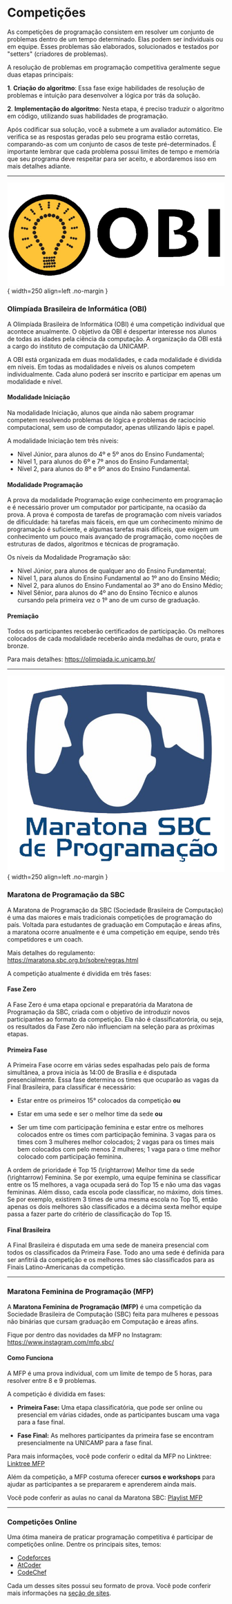 # Competições

As competições de programação consistem em resolver um conjunto de problemas dentro de um tempo determinado. Elas podem ser individuais ou em equipe. Esses problemas são elaborados, solucionados e testados por "setters" (criadores de problemas).

A resolução de problemas em programação competitiva geralmente segue duas etapas principais:

  **1**. **Criação do algoritmo**: Essa fase exige habilidades de resolução de problemas e intuição para desenvolver a lógica por trás da solução.
  
  **2**. **Implementação do algoritmo**: Nesta etapa, é preciso traduzir o algoritmo em código, utilizando suas habilidades de programação.

Após codificar sua solução, você a submete a um avaliador automático. Ele verifica se as respostas geradas pelo seu programa estão corretas, comparando-as com um conjunto de casos de teste pré-determinados. É importante lembrar que cada problema possui limites de tempo e memória que seu programa deve respeitar para ser aceito, e abordaremos isso em mais detalhes adiante.

---

![OBILOGO](../../assets/logos/obi_logo_semfundo.png){  width=250 align=left .no-margin }

<h3 class="no-top-margin"><strong>Olimpíada Brasileira de Informática (OBI)</strong></h3>
A Olimpíada Brasileira de Informática (OBI) é uma competição individual que acontece anualmente. O objetivo da OBI é despertar interesse nos alunos de todas as idades pela ciência da computação. A organização da OBI está a cargo do instituto de computação da UNICAMP.

A OBI está organizada em duas modalidades, e cada modalidade é dividida em níveis. Em todas as modalidades e níveis os alunos competem individualmente. Cada aluno poderá ser inscrito e participar em apenas um modalidade e nível.

#### Modalidade Iniciação
Na modalidade Iniciação, alunos que ainda não sabem programar competem resolvendo problemas de lógica e problemas de raciocínio computacional, sem uso de computador, apenas utilizando lápis e papel. 

A modalidade Iniciação tem três níveis:

- Nível Júnior, para alunos do 4º e 5º anos do Ensino Fundamental;
- Nível 1, para alunos do 6º e 7º anos do Ensino Fundamental;
- Nível 2, para alunos do 8º e 9º anos do Ensino Fundamental.

#### Modalidade Programação
A prova da modalidade Programação exige conhecimento em programação e é necessário prover um computador por participante, na ocasião da prova. A prova é composta de tarefas de programação com níveis variados de dificuldade: há tarefas mais fáceis, em que um conhecimento mínimo de programação é suficiente, e algumas tarefas mais difíceis, que exigem um conhecimento um pouco mais avançado de programação, como noções de estruturas de dados, algoritmos e técnicas de programação.

Os níveis da Modalidade Programação são:

- Nível Júnior, para alunos de qualquer ano do Ensino Fundamental;
- Nível 1, para alunos do Ensino Fundamental ao 1º ano do Ensino Médio;
- Nível 2, para alunos do Ensino Fundamental ao 3º ano do Ensino Médio;
- Nível Sênior, para alunos do 4º ano do Ensino Técnico e alunos cursando pela primeira vez o 1º ano de um curso de graduação.

#### Premiação
Todos os participantes receberão certificados de participação. Os melhores colocados de cada modalidade receberão ainda medalhas de ouro, prata e bronze.

Para mais detalhes: <a href="https://olimpiada.ic.unicamp.br/" target="_blank">https://olimpiada.ic.unicamp.br/</a>

---

![Maratona LOGO](../../assets/logos/maratona_logo_semfundo.png){  width=250 align=left .no-margin }

### **Maratona de Programação da SBC**

A Maratona de Programação da SBC (Sociedade Brasileira de Computação) é uma das maiores e mais tradicionais competições de programação do país. Voltada para estudantes de graduação em Computação e áreas afins, a maratona ocorre anualmente e é uma competição em equipe, sendo três competidores e um coach. 

Mais detalhes do regulamento: <a href = "https://maratona.sbc.org.br/sobre/regras.html" target = "_blank">https://maratona.sbc.org.br/sobre/regras.html</a>

A competição atualmente é dividida em três fases:

#### Fase Zero
A Fase Zero é uma etapa opcional e preparatória da Maratona de Programação da SBC, criada com o objetivo de introduzir novos participantes ao formato da competição.
Ela não é classificatorória, ou seja, os resultados da Fase Zero não influenciam na seleção para as próximas etapas.

#### Primeira Fase  
A Primeira Fase ocorre em várias sedes espalhadas pelo país de forma simultânea, a prova inicia às 14:00 de Brasília e é disputada presencialmente. Essa fase determina os times que ocuparão as vagas da Final Brasileira, para classificar é necessário:

- Estar entre os primeiros 15° colocados da competição **ou**

- Estar em uma sede e ser o melhor time da sede **ou**

- Ser um time com participação feminina e estar entre os melhores colocados entre os times com participação feminina. 3 vagas para os times com 3 mulheres melhor colocados; 2 vagas para os times mais bem colocados com pelo menos 2 mulheres; 1 vaga para o time melhor colocado com participação feminina.

A ordem de prioridade é Top 15 \(\rightarrow\) Melhor time da sede \(\rightarrow\) Feminina. Se por exemplo, uma equipe feminina se classificar entre os 15 melhores, a vaga ocupada será do Top 15 e não uma das vagas femininas. Além disso, cada escola pode classificar, no máximo, dois times. Se por exemplo, existirem 3 times de uma mesma escola no Top 15, então apenas os dois melhores são classificados e a décima sexta melhor equipe passa a fazer parte do critério de classificação do Top 15.

#### Final Brasileira
A Final Brasileira é disputada em uma sede de maneira presencial com todos os classificados da Primeira Fase. Todo ano uma sede é definida para ser anfitriã da competição e os melhores times são classificados para as Finais Latino-Americanas da competição.

---

### **Maratona Feminina de Programação (MFP)**

A **Maratona Feminina de Programação (MFP)** é uma competição da Sociedade Brasileira de Computação (SBC) feita para mulheres e pessoas não binárias que cursam graduação em Computação e áreas afins.

Fique por dentro das novidades da MFP no Instagram: <a href = "https://www.instagram.com/mfp.sbc/" target = "_blank">https://www.instagram.com/mfp.sbc/</a>

#### **Como Funciona**

A MFP é uma prova individual, com um limite de tempo de 5 horas, para resolver entre 8 e 9 problemas.

A competição é dividida em fases:

* **Primeira Fase:** Uma etapa classificatória, que pode ser online ou presencial em várias cidades, onde as participantes buscam uma vaga para a fase final.

* **Fase Final:** As melhores participantes da primeira fase se encontram presencialmente na UNICAMP para a fase final.

Para mais informações, você pode conferir o edital da MFP no Linktree: <a href = "https://linktr.ee/mfp.sbc" target = "_blank">Linktree MFP</a>

Além da competição, a MFP costuma oferecer **cursos e workshops** para ajudar as participantes a se prepararem e aprenderem ainda mais.

Você pode conferir as aulas no canal da Maratona SBC: <a href = "https://www.youtube.com/playlist?list=PL_LXOen7bfUBq-1_dduDaibACuWJfycPR" target = "_blank">Playlist MFP</a>

---

### **Competições Online**

Uma ótima maneira de praticar programação competitiva é participar de competições online. Dentre os principais sites, temos:

* <a href = "https://codeforces.com/" target = "_blank">Codeforces</a>
* <a href = "https://atcoder.jp/" target = "_blank">AtCoder</a>
* <a href = "https://www.codechef.com/" target = "_blank">CodeChef</a>

Cada um desses sites possui seu formato de prova. Você pode conferir mais informações na [seção de sites](../../../sites/codeforces.md).